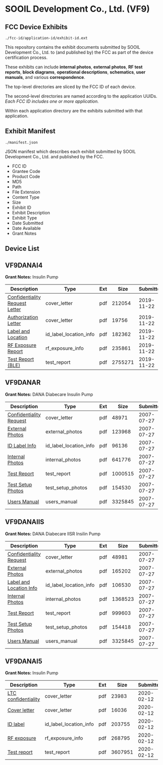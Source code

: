 # SOOIL Development Co., Ltd. (VF9)
## FCC Device Exhibits

```
./fcc-id/application-id/exhibit-id.ext
```

This repository contains the exhibit documents submitted by SOOIL Development Co., Ltd. to (and published by) the FCC as part of the device certification process.

These exhibits can include **internal photos**, **external photos**, **RF test reports**, **block diagrams**, **operational descriptions**, **schematics**, **user manuals**, and various **correspondence**.

The top-level directories are sliced by the FCC ID of each device.

The second-level directories are named according to the application UUIDs. *Each FCC ID includes one or more application.*

Within each application directory are the exhibits submitted with that application. 

## Exhibit Manifest

```
./manifest.json
```

JSON manifest which describes each exhibit submitted by SOOIL Development Co., Ltd. and published by the FCC.

- FCC ID
- Grantee Code
- Product Code
- MD5
- Path
- File Extension
- Content Type
- Size
- Exhibit ID
- Exhibit Description
- Exhibit Type
- Date Submitted
- Date Available
- Grant Notes

## Device List
## VF9DANAI4
**Grant Notes:** Insulin Pump

| Description | Type | Ext | Size | Submitted | Available |
| ----------- | ---- | --- | ---- | --------- | --------- |
| [Confidentiality Request Letter](VF9DANAI4/5914692ac7709bfd24c06a3265356d60/4525638.pdf) | cover_letter | pdf | 212054 | 2019-11-22 | 2019-10-25 |
| [Authorization Letter](VF9DANAI4/5914692ac7709bfd24c06a3265356d60/4525643.pdf) | cover_letter | pdf | 19756 | 2019-11-22 | 2019-10-25 |
| [Label and Location](VF9DANAI4/5914692ac7709bfd24c06a3265356d60/4525641.pdf) | id_label_location_info | pdf | 182362 | 2019-11-22 | 2019-10-25 |
| [RF Exposure Report](VF9DANAI4/5914692ac7709bfd24c06a3265356d60/4525627.pdf) | rf_exposure_info | pdf | 235861 | 2019-11-22 | 2019-10-25 |
| [Test Report (BLE)](VF9DANAI4/5914692ac7709bfd24c06a3265356d60/4525622.pdf) | test_report | pdf | 2755271 | 2019-11-22 | 2019-10-25 |
## VF9DANAR
**Grant Notes:** DANA Diabecare Insulin Pump

| Description | Type | Ext | Size | Submitted | Available |
| ----------- | ---- | --- | ---- | --------- | --------- |
| [Confidentiality Request](VF9DANAR/a9c656706159a780ae1d31623edf2b6b/821768.pdf) | cover_letter | pdf | 48971 | 2007-07-27 | 2007-07-27 |
| [External Photos](VF9DANAR/a9c656706159a780ae1d31623edf2b6b/821762.pdf) | external_photos | pdf | 123968 | 2007-07-27 | 2007-07-27 |
| [ID Label Info](VF9DANAR/a9c656706159a780ae1d31623edf2b6b/821761.pdf) | id_label_location_info | pdf | 96136 | 2007-07-27 | 2007-07-27 |
| [Internal Photos](VF9DANAR/a9c656706159a780ae1d31623edf2b6b/821763.pdf) | internal_photos | pdf | 641776 | 2007-07-27 | 2007-07-27 |
| [Test Report](VF9DANAR/a9c656706159a780ae1d31623edf2b6b/821769.pdf) | test_report | pdf | 1000515 | 2007-07-27 | 2007-07-27 |
| [Test Setup Photos](VF9DANAR/a9c656706159a780ae1d31623edf2b6b/821760.pdf) | test_setup_photos | pdf | 154530 | 2007-07-27 | 2007-07-27 |
| [Users Manual](VF9DANAR/a9c656706159a780ae1d31623edf2b6b/821770.pdf) | users_manual | pdf | 3325845 | 2007-07-27 | 2007-07-27 |
## VF9DANAIIS
**Grant Notes:** DANA Diabecare IISR Insilin Pump

| Description | Type | Ext | Size | Submitted | Available |
| ----------- | ---- | --- | ---- | --------- | --------- |
| [Confidentiality Request](VF9DANAIIS/b0fada4624c8e29fb39655d6bb3dbf33/821782.pdf) | cover_letter | pdf | 48981 | 2007-07-27 | 2007-07-27 |
| [External Photos](VF9DANAIIS/b0fada4624c8e29fb39655d6bb3dbf33/821776.pdf) | external_photos | pdf | 165202 | 2007-07-27 | 2007-07-27 |
| [Label and Location Info](VF9DANAIIS/b0fada4624c8e29fb39655d6bb3dbf33/821775.pdf) | id_label_location_info | pdf | 106530 | 2007-07-27 | 2007-07-27 |
| [Internal Photos](VF9DANAIIS/b0fada4624c8e29fb39655d6bb3dbf33/821777.pdf) | internal_photos | pdf | 1368523 | 2007-07-27 | 2007-07-27 |
| [Test Report](VF9DANAIIS/b0fada4624c8e29fb39655d6bb3dbf33/821783.pdf) | test_report | pdf | 999603 | 2007-07-27 | 2007-07-27 |
| [Test Setup Photos](VF9DANAIIS/b0fada4624c8e29fb39655d6bb3dbf33/821774.pdf) | test_setup_photos | pdf | 154418 | 2007-07-27 | 2007-07-27 |
| [Users Manual](VF9DANAIIS/b0fada4624c8e29fb39655d6bb3dbf33/821770.pdf) | users_manual | pdf | 3325845 | 2007-07-27 | 2007-07-27 |
## VF9DANAI5
**Grant Notes:** Insulin Pump

| Description | Type | Ext | Size | Submitted | Available |
| ----------- | ---- | --- | ---- | --------- | --------- |
| [LTC confidentiality](VF9DANAI5/d17c92aa333b943b4eae3e475081b059/4618838.pdf) | cover_letter | pdf | 23983 | 2020-02-12 | 2020-02-12 |
| [Cover letter](VF9DANAI5/d17c92aa333b943b4eae3e475081b059/4618839.pdf) | cover_letter | pdf | 16036 | 2020-02-12 | 2020-02-12 |
| [ID label](VF9DANAI5/d17c92aa333b943b4eae3e475081b059/4618837.pdf) | id_label_location_info | pdf | 203755 | 2020-02-12 | 2020-02-12 |
| [RF exposure](VF9DANAI5/d17c92aa333b943b4eae3e475081b059/4618833.pdf) | rf_exposure_info | pdf | 268795 | 2020-02-12 | 2020-02-12 |
| [Test report](VF9DANAI5/d17c92aa333b943b4eae3e475081b059/4618832.pdf) | test_report | pdf | 3607951 | 2020-02-12 | 2020-02-12 |
